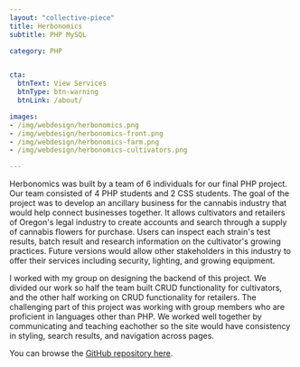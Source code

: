 ```yaml
---
layout: "collective-piece"
title: Herbonomics
subtitle: PHP MySQL

category: PHP


cta:
  btnText: View Services
  btnType: btn-warning
  btnLink: /about/

images:
- /img/webdesign/herbonomics.png
- /img/webdesign/herbonomics-front.png
- /img/webdesign/herbonomics-farm.png
- /img/webdesign/herbonomics-cultivators.png

---
```


Herbonomics was built by a team of 6 individuals for our final PHP project. Our team consisted of 4 PHP students and 2 CSS students. The goal of the project was to develop an ancillary business for the cannabis industry that would help connect businesses together. It allows cultivators and retailers of Oregon's legal industry to create accounts and search through a supply of cannabis flowers for purchase. Users can inspect each strain's test results, batch result and research information on the cultivator's growing practices. Future versions would allow other stakeholders in this industry to offer their services including security, lighting, and growing equipment.

I worked with my group on designing the backend of this project. We divided our work so half the team built CRUD functionality for cultivators, and the other half working on CRUD functionality for retailers. The challenging part of this project was working with group members who are proficient in languages other than PHP. We worked well together by communicating and teaching eachother so the site would have consistency in styling, search results, and navigation across pages.

You can browse the [GitHub repository here](https://github.com/Fallenstedt/Herbonomics).
